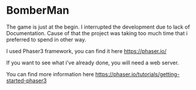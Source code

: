 # BomberMan

The game is just at the begin. I interrupted the development due to lack of Documentation. Cause of that the project was taking too much time that i preferred to spend in other way.

I used Phaser3 framework, you can find it here https://phaser.io/

If you want to see what i've already done, you will need a web server.

You can find more information here https://phaser.io/tutorials/getting-started-phaser3
